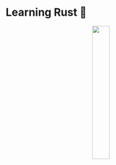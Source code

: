 # Learning Rust 🦀

<div align="center">
    <img src="/assets/rust-language-logo.jpg" width="30%"> 
</div>
